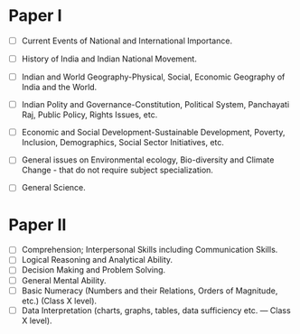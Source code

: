 # Paper I

- [ ] Current Events of National and International Importance.
- [ ] History of India and Indian National Movement.
- [ ] Indian and World Geography-Physical, Social, Economic Geography of India and the World.
- [ ] Indian Polity and Governance-Constitution, Political System, Panchayati Raj, Public Policy, Rights Issues, etc.
- [ ] Economic and Social Development-Sustainable Development, Poverty, Inclusion, Demographics, Social Sector Initiatives, etc.
- [ ] General issues on Environmental ecology, Bio-diversity and Climate Change - that do not require subject specialization.
- [ ] General Science.


# Paper II

- [ ] Comprehension; Interpersonal Skills including Communication Skills.
- [ ] Logical Reasoning and Analytical Ability.
- [ ] Decision Making and Problem Solving.
- [ ] General Mental Ability.
- [ ] Basic Numeracy (Numbers and their Relations, Orders of Magnitude, etc.) (Class X level).
- [ ] Data Interpretation (charts, graphs, tables, data sufficiency etc. — Class X level).